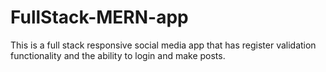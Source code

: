 # FullStack-MERN-app
This is a full stack responsive social media app that has register validation functionality and the ability to login and make posts.
